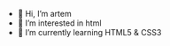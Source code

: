 - 👋 Hi, I’m artem
- 👀 I’m interested in html
- 🌱 I’m currently learning HTML5 & CSS3

<!---
olezhek123/olezhek123 is a ✨ special ✨ repository because its `README.md` (this file) appears on your GitHub profile.
You can click the Preview link to take a look at your changes.
--->

